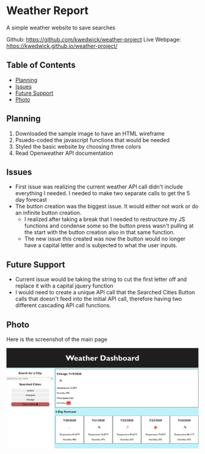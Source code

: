 # Weather Report

A simple weather website to save searches 

Github: https://github.com/kwedwick/weather-project
Live Webpage: https://kwedwick.github.io/weather-project/

## Table of Contents

- [Planning](#planning)
- [Issues](#issues)
- [Future Support](#future-support)
- [Photo](#photo)

## Planning
1. Downloaded the sample image to have an HTML wireframe
2. Psuedo-coded the javascript functions that would be needed
3. Styled the basic website by choosing three colors
4. Read Openweather API documentation

## Issues
- First issue was realizing the current weather API call didn't include everything I needed. I needed to make two separate calls to get the 5 day forecast
- The button creation was the biggest issue. It would either not work or do an infinite button creation.
    - I realized after taking a break that I needed to restructure my JS functions and condense some so the button press wasn't pulling at the start with the button creation also in that same function.
    - The new issue this created was now the button would no longer have a capital letter and is subjected to what the user inputs.

## Future Support
- Current issue would be taking the string to cut the first letter off and replace it with a capital jquery function
- I would need to create a unique API call that the Searched Cities Button calls that doesn't feed into the initial API call, therefore having two different cascading API call functions. 

## Photo
Here is the screenshot of the main page

![Image of completed webpage](assets/images/final-screenshot.jpg)

